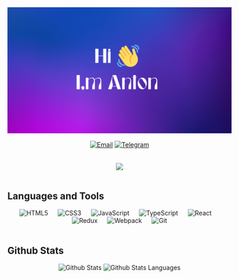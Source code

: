 <img src="./header.png" alt="альтернативный текст">

<div align="center">

[![Email](https://img.shields.io/badge/tonywk@ya.ru-f3f3f3?style=for-the-badge&logo=gmail)](mailto:tonywk@ya.ru)
[![Telegram](https://img.shields.io/badge/@tonywk-2CA5E0?style=for-the-badge&logo=telegram&logoColor=white)](https://t.me/tonywk)

</div>
<br/>

<div align="center">
  <img src="https://media.giphy.com/media/vrxxqQbyRxYi6scCjT/giphy.gif" align="center" />
</div>  
<br/> 

## Languages and Tools

<div align="center"> 
  
  <img height="70px" src="https://cdn.jsdelivr.net/gh/devicons/devicon/icons/html5/html5-original-wordmark.svg" alt="HTML5" alt="HTML5"/>
    &emsp; 
  <img height="70px" src="https://cdn.jsdelivr.net/gh/devicons/devicon/icons/css3/css3-original-wordmark.svg" alt="CSS3"/>
    &emsp; 
  <img height="70px" src="https://cdn.jsdelivr.net/gh/devicons/devicon/icons/javascript/javascript-original.svg" alt="JavaScript"/>
    &emsp; 
  <img height="70px" src="https://cdn.jsdelivr.net/gh/devicons/devicon/icons/typescript/typescript-original.svg" alt="TypeScript" />
    &emsp; 
  <img height="70px" src="https://cdn.jsdelivr.net/gh/devicons/devicon/icons/react/react-original-wordmark.svg" alt="React" />
    &emsp; 
  <img height="70px" src="https://cdn.jsdelivr.net/gh/devicons/devicon/icons/redux/redux-original.svg" alt="Redux" />
    &emsp; 
  <img height="70px" src="https://cdn.jsdelivr.net/gh/devicons/devicon/icons/webpack/webpack-original.svg" alt="Webpack"/>
    &emsp;
  <img height="70px" src="https://cdn.jsdelivr.net/gh/devicons/devicon/icons/git/git-original.svg" alt="Git"/>
  
</div>
<br/>  

## Github Stats  <div align="center">
<div align="center">
  <img align=top src="https://github-readme-stats.vercel.app/api?username=tonywkx&show_icons=true&count_private=true&hide_border=true&title_color=444e59&icon_color=f05237" alt="Github Stats"/>
  <img align=top width="345px" src="https://github-readme-stats.vercel.app/api/top-langs/?username=tonywkx&hide_border=true&layout=compact&title_color=444e59"  alt="Github Stats Languages"/>
<div>
<br />
